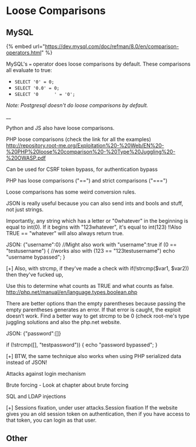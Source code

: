 # Loose Comparisons

## MySQL

{% embed url="https://dev.mysql.com/doc/refman/8.0/en/comparison-operators.html" %}

MySQL's `=` operator does loose comparisons by default. These comparisons all evaluate to true:

* `SELECT '0' = 0;`
* `SELECT '0.0' = 0;`
* `SELECT '0      ' = '0';`

_Note: Postgresql doesn't do loose comparisons by default._

__

Python and JS also have loose comparisons.

PHP loose comparisons (check the link for all the examples) http://repository.root-me.org/Exploitation%20-%20Web/EN%20-%20PHP%20loose%20comparison%20-%20Type%20Juggling%20-%20OWASP.pdf

Can be used for CSRF token bypass, for authentication bypass

PHP has loose comparisons ("==") and strict comparisons ("===")

Loose comparisons has some weird conversion rules.

JSON is really useful because you can also send ints and bools and stuff, not just strings.

Importantly, any string which has a letter or "0whatever" in the beginning is equal to int(0). If it begins with "123whatever", it's equal to int(123) !!Also TRUE == "whatever" will also always return true.

JSON: {"username":0} //Might also work with "username":true if (0 == "testusername") { //works also with (123 == "123testusername") echo "username bypassed"; }

\[+] Also, with strcmp, if they've made a check with if(!strcmp($var1, $var2)) then they've fucked up,

Use this to determine what counts as TRUE and what counts as false. http://php.net/manual/en/language.types.boolean.php

There are better options than the empty parentheses because passing the empty parentheses generates an error. If that error is caught, the exploit doesn’t work. Find a better way to get strcmp to be 0 (check root-me's type juggling solutions and also the php.net website.

JSON: {"password":\[]}

if (!strcmp(\[], "testpassword")) { echo "password bypassed"; }

\[+] BTW, the same technique also works when using PHP serialized data instead of JSON!

Attacks against login mechanism

Brute forcing - Look at chapter about brute forcing

SQL and LDAP injections

\[+] Sessions fixation, under user attacks.Session fixation If the website gives you an old session token on authentication, then if you have access to that token, you can login as that user.

## Other

